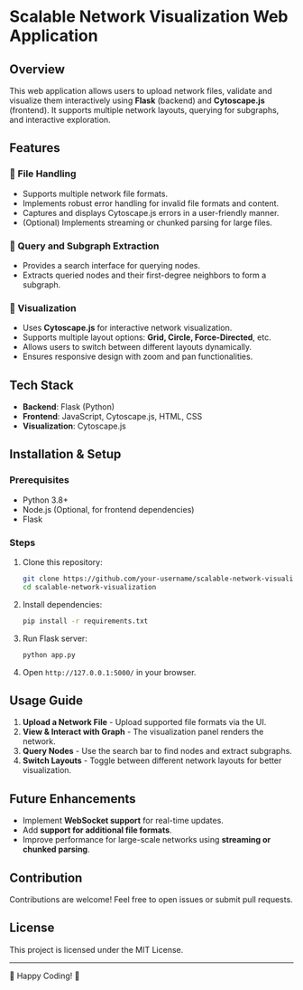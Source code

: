 # Scalable Network Visualization Web Application

## Overview
This web application allows users to upload network files, validate and visualize them interactively using **Flask** (backend) and **Cytoscape.js** (frontend). It supports multiple network layouts, querying for subgraphs, and interactive exploration.

## Features

### 🔹 File Handling
- Supports multiple network file formats.
- Implements robust error handling for invalid file formats and content.
- Captures and displays Cytoscape.js errors in a user-friendly manner.
- (Optional) Implements streaming or chunked parsing for large files.

### 🔹 Query and Subgraph Extraction
- Provides a search interface for querying nodes.
- Extracts queried nodes and their first-degree neighbors to form a subgraph.

### 🔹 Visualization
- Uses **Cytoscape.js** for interactive network visualization.
- Supports multiple layout options: **Grid, Circle, Force-Directed**, etc.
- Allows users to switch between different layouts dynamically.
- Ensures responsive design with zoom and pan functionalities.

## Tech Stack
- **Backend**: Flask (Python)
- **Frontend**: JavaScript, Cytoscape.js, HTML, CSS
- **Visualization**: Cytoscape.js

## Installation & Setup
### Prerequisites
- Python 3.8+
- Node.js (Optional, for frontend dependencies)
- Flask

### Steps
1. Clone this repository:
   ```bash
   git clone https://github.com/your-username/scalable-network-visualization.git
   cd scalable-network-visualization
   ```
2. Install dependencies:
   ```bash
   pip install -r requirements.txt
   ```
3. Run Flask server:
   ```bash
   python app.py
   ```
4. Open `http://127.0.0.1:5000/` in your browser.

## Usage Guide
1. **Upload a Network File** - Upload supported file formats via the UI.
2. **View & Interact with Graph** - The visualization panel renders the network.
3. **Query Nodes** - Use the search bar to find nodes and extract subgraphs.
4. **Switch Layouts** - Toggle between different network layouts for better visualization.

## Future Enhancements
- Implement **WebSocket support** for real-time updates.
- Add **support for additional file formats**.
- Improve performance for large-scale networks using **streaming or chunked parsing**.

## Contribution
Contributions are welcome! Feel free to open issues or submit pull requests.

## License
This project is licensed under the MIT License.

---
🚀 Happy Coding! 🎯

